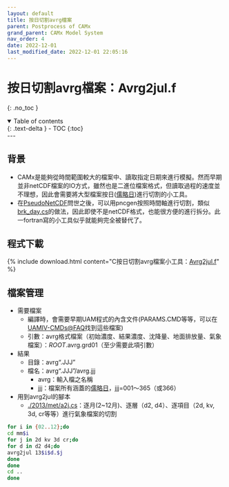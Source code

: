 ```yaml
---
layout: default
title: 按日切割avrg檔案
parent: Postprocess of CAMx
grand_parent: CAMx Model System
nav_order: 4
date: 2022-12-01
last_modified_date: 2022-12-01 22:05:16
---
```


# 按日切割avrg檔案：Avrg2jul.f

{: .no_toc }

<details open markdown="block">
  <summary>
    Table of contents
  </summary>
  {: .text-delta }
- TOC
{:toc}
</details>
---

## 背景

- CAMx是能夠從時間範圍較大的檔案中、讀取指定日期來進行模擬。然而早期並非netCDF檔案的IO方式，雖然也是二進位檔案格式，但讀取過程的速度並不理想，因此會需要將大型檔案按日([儒略日][jul])進行切割的小工具。
- 在[PseudoNetCDF][pseudonetcdf]問世之後，可以用pncgen按照時間軸進行切割，類似[brk_day.cs](按日切割avrg檔案)的做法，因此即使不是netCDF格式，也能很方便的進行拆分。此一fortran寫的小工具似乎就能夠完全被替代了。

## 程式下載

{% include download.html content="C按日切割avrg檔案小工具：[Avrg2jul.f](https://github.com/sinotec2/Focus-on-Air-Quality/blob/main/CAMx/PostProcess/avrg2jul.f)" %}

## 檔案管理

- 需要檔案
  - 編譯時，會需要早期UAM程式的內含文件(PARAMS.CMD等等，可以在[UAMIV-CMDs@FAQ](https://github.com/sinotec2/Focus-on-Air-Quality/tree/main/CAMx/PostProcess/UAMIV-CMDs)找到這些檔案)
  - 引數：avrg格式檔案（初始濃度、結果濃度、沈降量、地面排放量、氣象檔案）：*ROOT*.avrg.grd01（至少需要此項引數）
- 結果
  - 目錄：avrg“.JJJ”
  - 檔名：avrg“.JJJ”/avrg.jjj
    - avrg：輸入檔之名稱
    - jjj：檔案所有涵蓋的[儒略日][jul]，jjj=001～365（或366）
- 用到avrg2jul的腳本
  - [./2013/met/a2j.cs]()：逐月(2~12月)、逐層（d2, d4）、逐項目（2d, kv, 3d, cr等等）進行氣象檔案的切割

```bash
for i in {02..12};do 
cd mm$i
for j in 2d kv 3d cr;do
for d in d2 d4;do
avrg2jul 13$i$d.$j
done
done
cd ..
done
```

[pseudonetcdf]: <https://github.com/barronh/pseudonetcdf/blob/master/scripts/pncgen> "PseudoNetCDF provides read, plot, and sometimes write capabilities for atmospheric science data formats including: CAMx (www.camx.org), RACM2 box-model outputs, Kinetic Pre-Processor outputs, ICARTT Data files (ffi1001), CMAQ Files, GEOS-Chem Binary Punch/NetCDF files, etc. visit  barronh /pseudonetcdf @GitHub."
[jul]: <https://en.wikipedia.org/wiki/Julian_day> "儒略日是在儒略週期內以連續的日數計算時間的計時法，主要是天文學家在使用。 儒略日數的計算是從格林威治標準時間的中午開始，包含一個整天的時間，起點的時間回溯至儒略曆的西元前4713年1月1日中午12點，這個日期是三種多年週期的共同起點，且是歷史上最接近現代的一個起點。 維基百科,此處為以年代1月1日為起始之日數"
